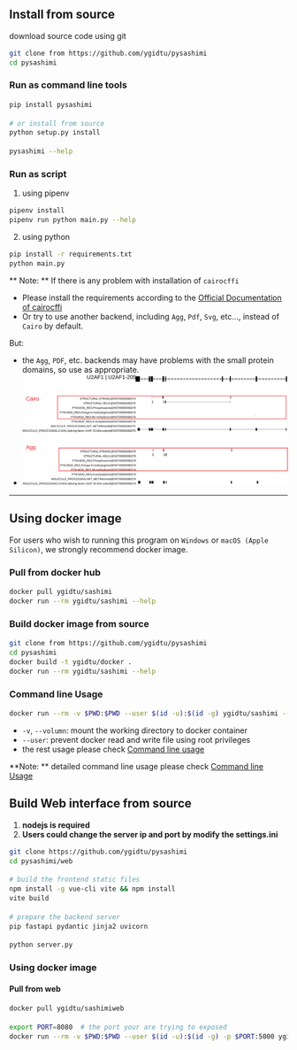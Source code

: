
## Install from source

download source code using git
```bash
git clone from https://github.com/ygidtu/pysashimi
cd pysashimi
```

### Run as command line tools

```bash
pip install pysashimi

# or install from source
python setup.py install

pysashimi --help
```

### Run as script
1. using pipenv
```bash
pipenv install
pipenv run python main.py --help
```

2. using python
```bash
pip install -r requirements.txt
python main.py
```

** Note: **
If there is any problem with installation of `cairocffi`

- Please install the requirements according to the [Official Documentation of cairocffi](https://cairocffi.readthedocs.io/en/stable/overview.html)
- Or try to use another backend, including `Agg`, `Pdf`, `Svg`, etc..., instead of `Cairo` by default.

But:
- the `Agg`, `PDF`, etc. backends may have problems with the small protein domains, so use as appropriate.
- ![](imgs/cmd/1.svg)

---

## Using docker image

For users who wish to running this program on `Windows` or `macOS (Apple Silicon)`, we strongly recommend docker image.

### Pull from docker hub
```bash
docker pull ygidtu/sashimi
docker run --rm ygidtu/sashimi --help
```

### Build docker image from source
```bash
git clone from https://github.com/ygidtu/pysashimi
cd pysashimi
docker build -t ygidtu/docker .
docker run --rm ygidtu/sashimi --help
```

### Command line Usage

```bash
docker run --rm -v $PWD:$PWD --user $(id -u):$(id -g) ygidtu/sashimi --help
```

- `-v`, `--volumn`: mount the working directory to docker container
- `--user`: prevent docker read and write file using root privileges
- the rest usage please check [Command line usage](./command_line_usage.md)

**Note: ** detailed command line usage please check [Command line Usage](./command_line_usage.md)


## Build Web interface from source

1. **nodejs is required**
2. **Users could change the server ip and port by modify the settings.ini**

```bash
git clone https://github.com/ygidtu/pysashimi
cd pysashimi/web

# build the frontend static files
npm install -g vue-cli vite && npm install
vite build

# prepare the backend server
pip fastapi pydantic jinja2 uvicorn

python server.py
```


### Using docker image

#### Pull from web

```bash
docker pull ygidtu/sashimiweb

export PORT=8080  # the port your are trying to exposed
docker run --rm -v $PWD:$PWD --user $(id -u):$(id -g) -p $PORT:5000 ygidtu/sashimiweb
```
